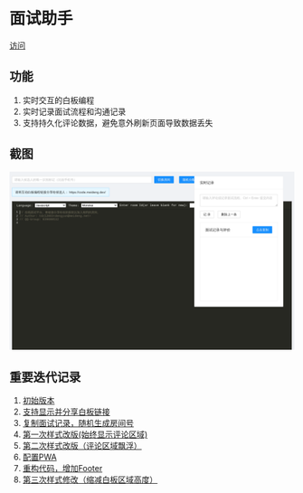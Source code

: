 # 面试助手

[访问](https://interview-assistant.vercel.app/)

## 功能

1. 实时交互的白板编程
1. 实时记录面试流程和沟通记录
1. 支持持久化评论数据，避免意外刷新页面导致数据丢失

## 截图

![ScreenShot](/public/screenshots/screenshot-0-1280x800.png)

## 重要迭代记录

1. [初始版本](https://interview-assistant-bnonb213p-duyixian1234.vercel.app/)
2. [支持显示并分享白板链接](https://interview-assistant-19lhrspaw-duyixian1234.vercel.app/)
3. [复制面试记录，随机生成房间号](https://interview-assistant-nm0r63vj4-duyixian1234.vercel.app/)
4. [第一次样式改版(始终显示评论区域)](https://interview-assistant-1me71uk69-duyixian1234.vercel.app/)
5. [第二次样式改版（评论区域飘浮）](https://interview-assistant-bf2zglyom-duyixian1234.vercel.app/)
6. [配置PWA](https://interview-assistant-n7d3rvuij-duyixian1234.vercel.app/)
7. [重构代码，增加Footer](https://interview-assistant-3cbr0ye9o-duyixian1234.vercel.app/)
8. [第三次样式修改（缩减白板区域高度）](https://interview-assistant-ephlsiauv-duyixian1234.vercel.app/)